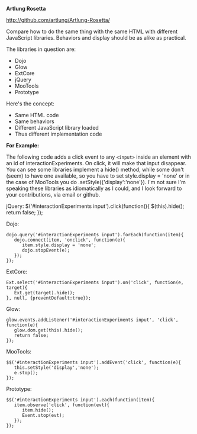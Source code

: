 **Artlung Rosetta**

http://github.com/artlung/Artlung-Rosetta/

Compare how to do the same thing with the same HTML with different JavaScript libraries. Behaviors and display should be as alike as practical.

The libraries in question are:
  * Dojo
  * Glow
  * ExtCore
  * jQuery
  * MooTools
  * Prototype

Here's the concept:
  * Same HTML code
  * Same behaviors
  * Different JavaScript library loaded
  * Thus different implementation code

**For Example:**

The following code adds a click event to any `<input>` inside an element
with an id of interactionExperiments. On click, it will make that input
disappear. You can see some libraries implement a hide() method, while
some don't (seem) to have one available, so you have to set
style.display = 'none' or in the case of MooTools you do
.setStyle({'display':'none'}). I'm not sure I'm speaking these libraries
as idiomatically as I could, and I look forward to your contributions,
via email or github.

jQuery:
  $('#interactionExperiments input').click(function(){
     $(this).hide();
     return false;
  });

Dojo:

    dojo.query('#interactionExperiments input').forEach(function(item){
       dojo.connect(item, 'onclick', function(e){
          item.style.display = 'none';
          dojo.stopEvent(e);
       });
    });

ExtCore:

    Ext.select('#interactionExperiments input').on('click', function(e, target){
       Ext.get(target).hide();
    }, null, {preventDefault:true});

Glow:

    glow.events.addListener('#interactionExperiments input', 'click', function(e){
       glow.dom.get(this).hide(); 
       return false;
    });

MooTools:

    $$('#interactionExperiments input').addEvent('click', function(e){
       this.setStyle('display','none');
       e.stop();
    });

Prototype:

    $$('#interactionExperiments input').each(function(item){
       item.observe('click', function(evt){
          item.hide();
          Event.stop(evt);
       });
    });

